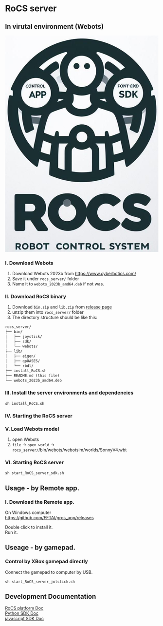 # RoCS server

## In virutal environment (Webots)
![](RoCS_ico.jpg)

### I. Download Webots
1. Download Webots 2023b from https://www.cyberbotics.com/  
2. Save it under `rocs_server/` folder
3. Name it to `webots_2023b_amd64.deb` if not was.

### II. Download RoCS binary

1. Download `bin.zip` and `lib.zip` from [release page](https://github.com/FFTAI/rocs_server/releases/tag/v1.1.0)
2. unzip them into `rocs_server/` folder
3. The directory structure should be like this:

``` 
rocs_server/
├── bin/
│   ├── joystick/
│   ├── sdk/
│   └── webots/
├── lib/
│   ├── eigen/
│   ├── qpOASES/
│   └── rbdl/
├── install_RoCS.sh
├── README.md (this file)
└── webots_2023b_amd64.deb
```
### III. Install the server environments and dependencies

```shell
sh install_RoCS.sh
```

### IV. Starting the RoCS server

### V. Load Webots model
1. open Webots
2. `file` -> `open world` -> `rocs_server/`/bin/webots/webotsim/worlds/SonnyV4.wbt


### VI. Starting RoCS server

```shell
sh start_RoCS_server_sdk.sh
```

## Usage - by Remote app.

### I. Download the Remote app. 
On Windows computer  
https://github.com/FFTAI/gros_app/releases

Double click to install it.  
Run it.

## Useage - by gamepad.
### Control by XBox gamepad directly

Connect the gamepad to computer by USB.

```shell
sh start_RoCS_server_jotstick.sh
```


## Development Documentation  
[RoCS platform Doc](http://fftai.github.io/)   
[Python SDK Doc](https://fftai.github.io/docs/sdk_py/)  
[javascript SDK Doc](https://fftai.github.io/docs/sdk_js/)  

